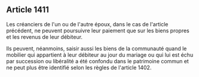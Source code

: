 Article 1411
----
Les créanciers de l'un ou de l'autre époux, dans le cas de l'article précédent,
ne peuvent poursuivre leur paiement que sur les biens propres et les revenus de
leur débiteur.

Ils peuvent, néanmoins, saisir aussi les biens de la communauté quand le
mobilier qui appartient à leur débiteur au jour du mariage ou qui lui est échu
par succession ou libéralité a été confondu dans le patrimoine commun et ne peut
plus être identifié selon les règles de l'article 1402.
